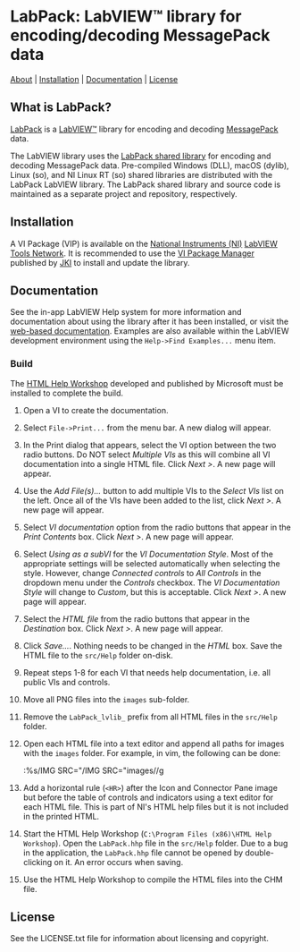 # LabPack: LabVIEW&trade; library for encoding/decoding MessagePack data

[About](#what-is-labpack) | [Installation](#installation) | [Documentation](#documentation) | [License](#license)

## What is LabPack?

[LabPack](http://sine.ni.com/nips/cds/view/p/lang/en/nid/215388) is a [LabVIEW&trade;](http://www.ni.com/labview) library for encoding and decoding [MessagePack](http://msgpack.org) data. 

The LabVIEW library uses the [LabPack shared library](https://github.com/fieldrndservices/labpack) for encoding and decoding MessagePack data. Pre-compiled Windows (DLL), macOS (dylib), Linux (so), and NI Linux RT (so) shared libraries are distributed with the LabPack LabVIEW library. The LabPack shared library and source code is maintained as a separate project and repository, respectively.

## Installation

A VI Package (VIP) is available on the [National Instruments (NI)](http://www.ni.com) [LabVIEW Tools Network](http://www.ni.com/labview-tools-network/). It is recommended to use the [VI Package Manager](https://vipm.jki.net/) published by [JKI](http://jki.net/) to install and update the library.

## Documentation

See the in-app LabVIEW Help system for more information and documentation about using the library after it has been installed, or visit the [web-based documentation](https://help.fieldrndservices.com/labpack). Examples are also available within the LabVIEW development environment using the `Help->Find Examples...` menu item.

### Build

The [HTML Help Workshop](https://www.microsoft.com/en-us/download/details.aspx?id=21138) developed and published by Microsoft must be installed to complete the build.

1. Open a VI to create the documentation.
2. Select `File->Print...` from the menu bar. A new dialog will appear.
3. In the Print dialog that appears, select the VI option between the two radio buttons. Do NOT select _Multiple VIs_ as this will combine all VI documentation into a single HTML file. Click _Next >_. A new page will appear.
4. Use the _Add File(s)..._ button to add multiple VIs to the _Select VIs_ list on the left. Once all of the VIs have been added to the list, click _Next >_. A new page will appear.
5. Select _VI documentation_ option from the radio buttons that appear in the _Print Contents_ box. Click _Next >_. A new page will appear.
6. Select _Using as a subVI_ for the _VI Documentation Style_. Most of the appropriate settings will be selected automatically when selecting the style. However, change _Connected controls_ to _All Controls_ in the dropdown menu under the _Controls_ checkbox. The _VI Documentation Style_ will change to _Custom_, but this is acceptable. Click _Next >_. A new page will appear.
7. Select the _HTML file_ from the radio buttons that appear in the _Destination_ box. Click _Next >_. A new page will appear.
8. Click _Save..._. Nothing needs to be changed in the _HTML_ box. Save the HTML file to the `src/Help` folder on-disk.
9. Repeat steps 1-8 for each VI that needs help documentation, i.e. all public VIs and controls.
10. Move all PNG files into the `images` sub-folder.
11. Remove the `LabPack_lvlib_` prefix from all HTML files in the `src/Help` folder.
12. Open each HTML file into a text editor and append all paths for images with the `images` folder. For example, in vim, the following can be done:

    :%s/IMG SRC="/IMG SRC="images\//g

13. Add a horizontal rule (`<HR>`) after the Icon and Connector Pane image but before the table of controls and indicators using a text editor for each HTML file. This is part of NI's HTML help files but it is not included in the printed HTML.
14. Start the HTML Help Workshop (`C:\Program Files (x86)\HTML Help Workshop`). Open the `LabPack.hhp` file in the `src/Help` folder. Due to a bug in the application, the `LabPack.hhp` file cannot be opened by double-clicking on it. An error occurs when saving. 
15. Use the HTML Help Workshop to compile the HTML files into the CHM file.

## License

See the LICENSE.txt file for information about licensing and copyright.

